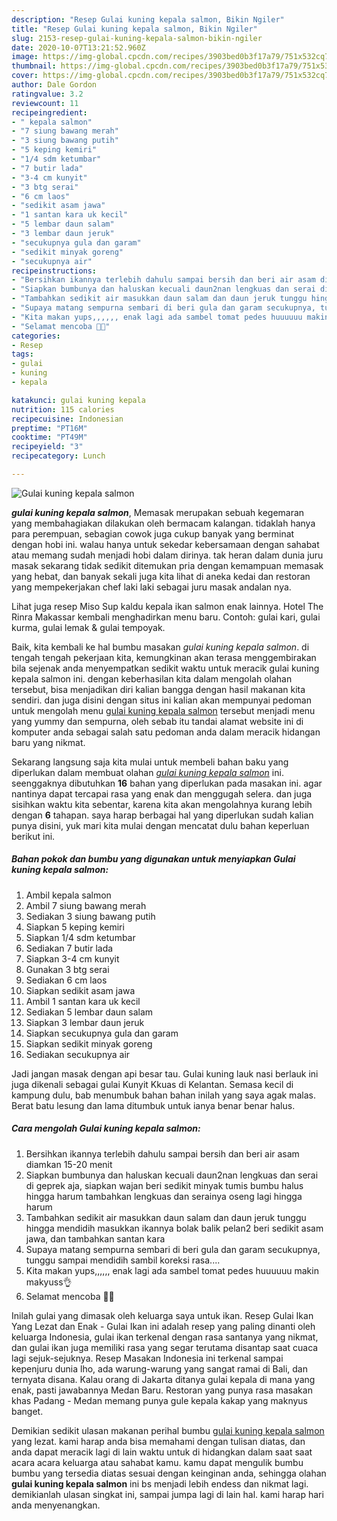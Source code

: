 ```yaml
---
description: "Resep Gulai kuning kepala salmon, Bikin Ngiler"
title: "Resep Gulai kuning kepala salmon, Bikin Ngiler"
slug: 2153-resep-gulai-kuning-kepala-salmon-bikin-ngiler
date: 2020-10-07T13:21:52.960Z
image: https://img-global.cpcdn.com/recipes/3903bed0b3f17a79/751x532cq70/gulai-kuning-kepala-salmon-foto-resep-utama.jpg
thumbnail: https://img-global.cpcdn.com/recipes/3903bed0b3f17a79/751x532cq70/gulai-kuning-kepala-salmon-foto-resep-utama.jpg
cover: https://img-global.cpcdn.com/recipes/3903bed0b3f17a79/751x532cq70/gulai-kuning-kepala-salmon-foto-resep-utama.jpg
author: Dale Gordon
ratingvalue: 3.2
reviewcount: 11
recipeingredient:
- " kepala salmon"
- "7 siung bawang merah"
- "3 siung bawang putih"
- "5 keping kemiri"
- "1/4 sdm ketumbar"
- "7 butir lada"
- "3-4 cm kunyit"
- "3 btg serai"
- "6 cm laos"
- "sedikit asam jawa"
- "1 santan kara uk kecil"
- "5 lembar daun salam"
- "3 lembar daun jeruk"
- "secukupnya gula dan garam"
- "sedikit minyak goreng"
- "secukupnya air"
recipeinstructions:
- "Bersihkan ikannya terlebih dahulu sampai bersih dan beri air asam diamkan 15-20 menit"
- "Siapkan bumbunya dan haluskan kecuali daun2nan lengkuas dan serai di geprek aja, siapkan wajan beri sedikit minyak tumis bumbu halus hingga harum tambahkan lengkuas dan serainya oseng lagi hingga harum"
- "Tambahkan sedikit air masukkan daun salam dan daun jeruk tunggu hingga mendidih masukkan ikannya bolak balik pelan2 beri sedikit asam jawa, dan tambahkan santan kara"
- "Supaya matang sempurna sembari di beri gula dan garam secukupnya, tunggu sampai mendidih sambil koreksi rasa...."
- "Kita makan yups,,,,,, enak lagi ada sambel tomat pedes huuuuuu makin makyuss👌"
- "Selamat mencoba 🥰🥰"
categories:
- Resep
tags:
- gulai
- kuning
- kepala

katakunci: gulai kuning kepala 
nutrition: 115 calories
recipecuisine: Indonesian
preptime: "PT16M"
cooktime: "PT49M"
recipeyield: "3"
recipecategory: Lunch

---
```



![Gulai kuning kepala salmon](https://img-global.cpcdn.com/recipes/3903bed0b3f17a79/751x532cq70/gulai-kuning-kepala-salmon-foto-resep-utama.jpg)

<b><i>gulai kuning kepala salmon</i></b>, Memasak merupakan sebuah kegemaran yang membahagiakan dilakukan oleh bermacam kalangan. tidaklah hanya para perempuan, sebagian cowok juga cukup banyak yang berminat dengan hobi ini. walau hanya untuk sekedar kebersamaan dengan sahabat atau memang sudah menjadi hobi dalam dirinya. tak heran dalam dunia juru masak sekarang tidak sedikit ditemukan pria dengan kemampuan memasak yang hebat, dan banyak sekali juga kita lihat di aneka kedai dan restoran yang mempekerjakan chef laki laki sebagai juru masak andalan nya.

Lihat juga resep Miso Sup kaldu kepala ikan salmon enak lainnya. Hotel The Rinra Makassar kembali menghadirkan menu baru. Contoh: gulai kari, gulai kurma, gulai lemak &amp; gulai tempoyak.

Baik, kita kembali ke hal bumbu masakan <i>gulai kuning kepala salmon</i>. di tengah tengah pekerjaan kita, kemungkinan akan terasa menggembirakan bila sejenak anda menyempatkan sedikit waktu untuk meracik gulai kuning kepala salmon ini. dengan keberhasilan kita dalam mengolah olahan tersebut, bisa menjadikan diri kalian bangga dengan hasil makanan kita sendiri. dan juga disini dengan situs ini kalian akan mempunyai pedoman untuk mengolah menu <u>gulai kuning kepala salmon</u> tersebut menjadi menu yang yummy dan sempurna, oleh sebab itu tandai alamat website ini di komputer anda sebagai salah satu pedoman anda dalam meracik hidangan baru yang nikmat.


Sekarang langsung saja kita mulai untuk membeli bahan baku yang diperlukan dalam membuat olahan <u><i>gulai kuning kepala salmon</i></u> ini. seenggaknya dibutuhkan <b>16</b> bahan yang diperlukan pada masakan ini. agar nantinya dapat tercapai rasa yang enak dan menggugah selera. dan juga sisihkan waktu kita sebentar, karena kita akan mengolahnya kurang lebih dengan <b>6</b> tahapan. saya harap berbagai hal yang diperlukan sudah kalian punya disini, yuk mari kita mulai dengan mencatat dulu bahan keperluan berikut ini.

<!--inarticleads1-->

##### Bahan pokok dan bumbu yang digunakan untuk menyiapkan Gulai kuning kepala salmon:

1. Ambil  kepala salmon
1. Ambil 7 siung bawang merah
1. Sediakan 3 siung bawang putih
1. Siapkan 5 keping kemiri
1. Siapkan 1/4 sdm ketumbar
1. Sediakan 7 butir lada
1. Siapkan 3-4 cm kunyit
1. Gunakan 3 btg serai
1. Sediakan 6 cm laos
1. Siapkan sedikit asam jawa
1. Ambil 1 santan kara uk kecil
1. Sediakan 5 lembar daun salam
1. Siapkan 3 lembar daun jeruk
1. Siapkan secukupnya gula dan garam
1. Siapkan sedikit minyak goreng
1. Sediakan secukupnya air


Jadi jangan masak dengan api besar tau. Gulai kuning lauk nasi berlauk ini juga dikenali sebagai gulai Kunyit Kkuas di Kelantan. Semasa kecil di kampung dulu, bab menumbuk bahan bahan inilah yang saya agak malas. Berat batu lesung dan lama ditumbuk untuk ianya benar benar halus. 

<!--inarticleads2-->

##### Cara mengolah Gulai kuning kepala salmon:

1. Bersihkan ikannya terlebih dahulu sampai bersih dan beri air asam diamkan 15-20 menit
1. Siapkan bumbunya dan haluskan kecuali daun2nan lengkuas dan serai di geprek aja, siapkan wajan beri sedikit minyak tumis bumbu halus hingga harum tambahkan lengkuas dan serainya oseng lagi hingga harum
1. Tambahkan sedikit air masukkan daun salam dan daun jeruk tunggu hingga mendidih masukkan ikannya bolak balik pelan2 beri sedikit asam jawa, dan tambahkan santan kara
1. Supaya matang sempurna sembari di beri gula dan garam secukupnya, tunggu sampai mendidih sambil koreksi rasa....
1. Kita makan yups,,,,,, enak lagi ada sambel tomat pedes huuuuuu makin makyuss👌
1. Selamat mencoba 🥰🥰


Inilah gulai yang dimasak oleh keluarga saya untuk ikan. Resep Gulai Ikan Yang Lezat dan Enak - Gulai Ikan ini adalah resep yang paling dinanti oleh keluarga Indonesia, gulai ikan terkenal dengan rasa santanya yang nikmat, dan gulai ikan juga memiliki rasa yang segar terutama disantap saat cuaca lagi sejuk-sejuknya. Resep Masakan Indonesia ini terkenal sampai kepenjuru dunia lho, ada warung-warung yang sangat ramai di Bali, dan ternyata disana. Kalau orang di Jakarta ditanya gulai kepala di mana yang enak, pasti jawabannya Medan Baru. Restoran yang punya rasa masakan khas Padang - Medan memang punya gule kepala kakap yang maknyus banget. 

Demikian sedikit ulasan makanan perihal bumbu <u>gulai kuning kepala salmon</u> yang lezat. kami harap anda bisa memahami dengan tulisan diatas, dan anda dapat meracik lagi di lain waktu untuk di hidangkan dalam saat saat acara acara keluarga atau sahabat kamu. kamu dapat mengulik bumbu bumbu yang tersedia diatas sesuai dengan keinginan anda, sehingga olahan <b>gulai kuning kepala salmon</b> ini bs menjadi lebih endess dan nikmat lagi. demikianlah ulasan singkat ini, sampai jumpa lagi di lain hal. kami harap hari anda menyenangkan.
